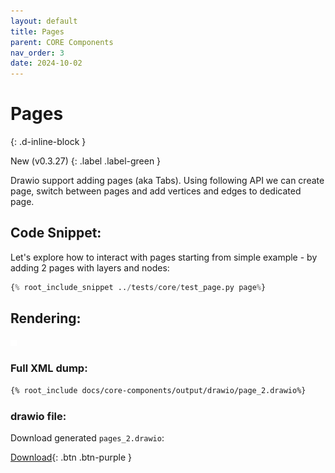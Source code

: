 ```yaml
---
layout: default
title: Pages
parent: CORE Components
nav_order: 3
date: 2024-10-02
---
```


# Pages
{: .d-inline-block }

New (v0.3.27)
{: .label .label-green }

Drawio support adding pages (aka Tabs). Using following API we can create page, switch between pages and add vertices and edges to dedicated page.

## Code Snippet:

Let's explore how to interact with pages starting from simple example - by adding 2 pages with layers and nodes: 

```python
{% root_include_snippet ../tests/core/test_page.py page%}
```

## Rendering:

![layers](output/jpg/page_2.jpg)

### Full XML dump:

```xml
{% root_include docs/core-components/output/drawio/page_2.drawio%}
```

### drawio file:

Download generated ``pages_2.drawio``:

[Download](output/drawio/pages_2.drawio){: .btn .btn-purple }

